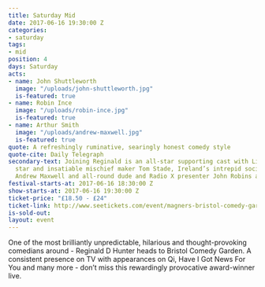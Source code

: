 ```yaml
---
title: Saturday Mid
date: 2017-06-16 19:30:00 Z
categories:
- saturday
tags:
- mid
position: 4
days: Saturday
acts:
- name: John Shuttleworth
  image: "/uploads/john-shuttleworth.jpg"
  is-featured: true
- name: Robin Ince
  image: "/uploads/robin-ince.jpg"
  is-featured: true
- name: Arthur Smith
  image: "/uploads/andrew-maxwell.jpg"
  is-featured: true
quote: A refreshingly ruminative, searingly honest comedy style
quote-cite: Daily Telegraph
secondary-text: Joining Reginald is an all-star supporting cast with Live At The Apollo
  star and insatiable mischief maker Tom Stade, Ireland’s intrepid social commentator
  Andrew Maxwell and all-round dude and Radio X presenter John Robins as host.
festival-starts-at: 2017-06-16 18:30:00 Z
show-starts-at: 2017-06-16 19:30:00 Z
ticket-price: "£18.50 - £24"
ticket-link: http://www.seetickets.com/event/magners-bristol-comedy-garden-reginald-d-hunter/big-top-bristol-comedy-garden/973926/
is-sold-out: 
layout: event
---
```


One of the most brilliantly unpredictable, hilarious and thought-provoking comedians around - Reginald D Hunter heads to Bristol Comedy Garden. A consistent presence on TV with appearances on Qi, Have I Got News For You and many more - don’t miss this rewardingly provocative award-winner live.